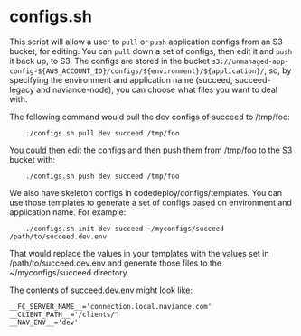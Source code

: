 # configs.sh

This script will allow a user to `pull` or `push` application configs from an S3 bucket, for editing.
You can `pull` down a set of configs, then edit it and `push` it back up, to S3.
The configs are stored in the bucket `s3://unmanaged-app-config-${AWS_ACCOUNT_ID}/configs/${environment}/${application}/`, so, by specifying the environment and application name (succeed, succeed-legacy and naviance-node), you can choose what files you want to deal with.

The following command would pull the dev configs of succeed to /tmp/foo:
```
    ./configs.sh pull dev succeed /tmp/foo
```

You could then edit the configs and then push them from /tmp/foo to the S3 bucket with:
```
    ./configs.sh push dev succeed /tmp/foo
```

We also have skeleton configs in codedeploy/configs/templates.
You can use those templates to generate a set of configs based on environment and application name.
For example:
```
    ./configs.sh init dev succeed ~/myconfigs/succeed /path/to/succeed.dev.env
```
That would replace the values in your templates with the values set in /path/to/succeed.dev.env and generate those files to the ~/myconfigs/succeed directory.

The contents of succeed.dev.env might look like:
```
__FC_SERVER_NAME__='connection.local.naviance.com'
__CLIENT_PATH__='/clients/'
__NAV_ENV__='dev'
```